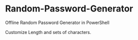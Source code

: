 # Random-Password-Generator
Offline Random Password Generator in PowerShell 

Customize Length and sets of characters.
